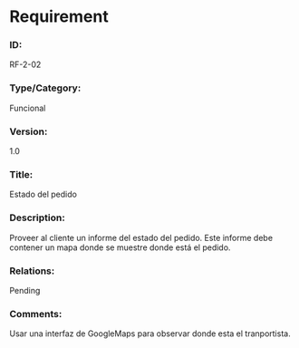 # Requirement

### ID:

RF-2-02

### Type/Category:

Funcional

### Version:

1.0

### Title:

Estado del pedido

### Description:

Proveer al cliente un informe del estado del pedido. Este informe debe contener un mapa donde se muestre donde está el pedido.

### Relations:

Pending

### Comments:

Usar una interfaz de GoogleMaps para observar donde esta el tranportista.
